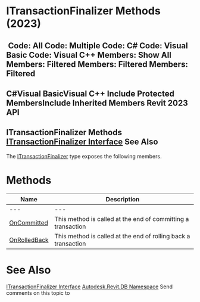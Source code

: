 # ITransactionFinalizer Methods (2023)

﻿
 Code: All Code: Multiple Code: C# Code: Visual Basic Code: Visual C++  Members: Show All Members: Filtered Members: Filtered Members: Filtered   
---  
C#Visual BasicVisual C++
Include Protected MembersInclude Inherited Members
Revit 2023 API  
---  
ITransactionFinalizer Methods  
[ITransactionFinalizer Interface](e11d1d5a-00dc-a13f-55b5-4e2fc679f591.md "ITransactionFinalizer Interface") See Also  
---  
The [ITransactionFinalizer](e11d1d5a-00dc-a13f-55b5-4e2fc679f591.md "ITransactionFinalizer Interface") type exposes the following members.
# Methods
| Name | Description |
| --- | --- |
| --- | --- | --- |
| [OnCommitted](6ab3e635-5912-5aa2-09e0-1eb3c0dc54bc.md "OnCommitted Method") | This method is called at the end of committing a transaction |
| [OnRolledBack](8c12024d-2de2-ad2b-d3e0-14a1d79bbdcb.md "OnRolledBack Method") | This method is called at the end of rolling back a transaction |

# See Also
[ITransactionFinalizer Interface](e11d1d5a-00dc-a13f-55b5-4e2fc679f591.md "ITransactionFinalizer Interface")
[Autodesk.Revit.DB Namespace](87546ba7-461b-c646-cbb1-2cb8f5bff8b2.md "Autodesk.Revit.DB Namespace")
Send comments on this topic to 